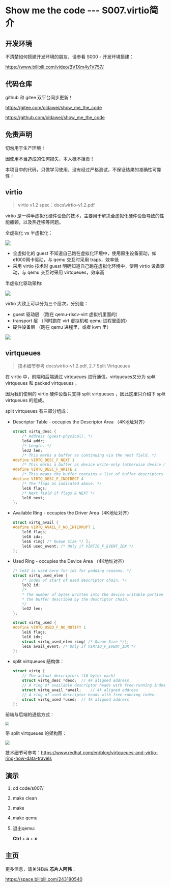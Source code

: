 # Show me the code --- S007.virtio简介

## 开发环境

不清楚如何搭建开发环境的朋友，请参看 S000 - 开发环境搭建：

https://www.bilibili.com/video/BV1Xm4y1V757/



## 代码仓库

github 和 gitee 双平台同步更新！

https://gitee.com/oldawei/show_me_the_code

https://github.com/oldawei/show_me_the_code



## 免责声明

切勿用于生产环境！

因使用不当造成的任何损失，本人概不担责！

本项目中的代码，只做学习使用，没有经过严格测试，不保证结果的准确性可靠性！



## virtio

> virtio v1.2 spec：docs\virtio-v1.2.pdf

virtio 是一种半虚拟化硬件设备的技术，主要用于解决全虚拟化硬件设备导致的性能瓶颈，以及热迁移等问题。

全虚拟化 vs 半虚拟化：

![](img\11.gif)

- 全虚拟化的 guest 不知道自己跑在虚拟化环境中，使用原生设备驱动，如e1000网卡驱动，与 qemu 交互时采用 traps，效率低
- 采用 virtio 技术时 guest 明确知道自己跑在虚拟化环境中，使用 virtio 设备驱动，与 qemu 交互时采用 virtqueues，效率高



半虚拟化驱动架构:

![](img\10.gif)



virtio 大致上可以分为三个层次，分别是：

- guest 驱动层 （跑在 qemu-riscv-virt 虚拟机里面的）
- transport 层 （同时跑在 virt 虚拟机和 qemu 进程里面的）
- 硬件设备层 （跑在 qemu 进程里，或者 kvm 里）

![](img\11.png)



## virtqueues

> 技术细节参考 docs\virtio-v1.2.pdf, 2.7 Split Virtqueues  

在 virtio 中，前端和后端通过 virtqueues 进行通信。virtqueues又分为 split virtqueues 和 packed virtqueues 。

因为我们使用的 virtio 硬件设备只支持 split virtqueues ，因此这里只介绍下 split virtqueues 的组成。

split virtqueues 有三部分组成：

- Descriptor Table - occupies the Descriptor Area （4K地址对齐）

  ```c
  struct virtq_desc {
      /* Address (guest-physical). */
      le64 addr;
      /* Length. */
      le32 len;
      /* This marks a buffer as continuing via the next field. */
  #define VIRTQ_DESC_F_NEXT 1
      /* This marks a buffer as device write-only (otherwise device read-only). */
  #define VIRTQ_DESC_F_WRITE 2
      /* This means the buffer contains a list of buffer descriptors. */
  #define VIRTQ_DESC_F_INDIRECT 4
      /* The flags as indicated above. */
      le16 flags;
      /* Next field if flags & NEXT */
      le16 next;
  };
  ```

  

- Available Ring - occupies the Driver Area（4K地址对齐）

  ```c
  struct virtq_avail {
  #define VIRTQ_AVAIL_F_NO_INTERRUPT 1
      le16 flags;
      le16 idx;
      le16 ring[ /* Queue Size */ ];
      le16 used_event; /* Only if VIRTIO_F_EVENT_IDX */
  };
  ```

  

- Used Ring - occupies the Device Area  （4K地址对齐）

  ```c
  /* le32 is used here for ids for padding reasons. */
  struct virtq_used_elem {
      /* Index of start of used descriptor chain. */
      le32 id;
      /*
      * The number of bytes written into the device writable portion of
      * the buffer described by the descriptor chain.
      */
      le32 len;
  };
  
  struct virtq_used {
  #define VIRTQ_USED_F_NO_NOTIFY 1
      le16 flags;
      le16 idx;
      struct virtq_used_elem ring[ /* Queue Size */];
      le16 avail_event; /* Only if VIRTIO_F_EVENT_IDX */
  };
  ```



- split virtqueues 结构体：

  ```c
  struct virtq {
      // The actual descriptors (16 bytes each)
      struct virtq_desc *desc; 	// 4k aligned address
      // A ring of available descriptor heads with free-running index.
      struct virtq_avail *avail; 	// 4k aligned address
      // A ring of used descriptor heads with free-running index.
      struct virtq_used *used; 	// 4k aligned address
  };
  ```

  

前端与后端的通信方式：

<img src="img\23.png" style="zoom:70%;" />



带 split virtqueues 的架构图：

<img src="img\12.png" style="zoom:80%;" />

技术细节可参考：https://www.redhat.com/en/blog/virtqueues-and-virtio-ring-how-data-travels



## 演示

1. cd code/s007/

2. make clean

3. make

4. make qemu

5. 退出qemu: 

   **Ctrl** + **a** + **x**



## 主页

更多信息，请关注B站 **芯片人阿伟**：

https://space.bilibili.com/243180540



